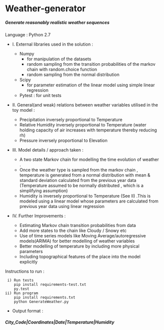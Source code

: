 # Weather-generator
##### Generate reasonably realistic weather sequences
Language : Python 2.7 

* I. External libraries used in the solution : 
	* Numpy 
		* for manipulation of the datasets
		* random sampling from the transition probabilities of the markov chain with random.choice function
		* random sampling from the normal distribution
	* Scipy 
		* for parameter estimation of the linear model using simple linear regression
	* Pytest : for unit tests

*  II. General(and weak) relations between weather variables utilised in the toy model :
	* Precipitation inversely proportional to Temperature 
	* Relative Humidity inversely proportional to Temperature (water holding capacity of air increases with temperature thereby reducing rh)
	* Pressure inversely proportional to Elevation 

* III. Model details / approach taken :
	* A two state Markov chain for modelling the time evolution of weather .
	* Once the weather type is sampled from the markov chain , temperature is generated from a normal distribution with mean & standard deviation calculated from the previous year data (Temperature assumed to be normally distributed , which is a simplifying assumption)
	* Humidity is inversely proportional to Temperature (See II) .This is modeled using a linear model whose parameters are calculated from previous year data using linear regression 

* IV. Further Improvements :
	* Estimating Markov chain transition probabilities from data	
	* Add more states to the chain like Cloudy / Snowy etc
	* Use of time series models like Moving Average/autoregressive models(ARIMA) for better modelling of weather variables
	* Better modelling of temperature by including more physical parameters
	* Including topographical features of the place into the model explicitly


Instructions to run :

	 i) Run tests
		pip install requirements-test.txt
		py.test
	ii) Run program 
		pip install requirements.txt
		python GenerateWeather.py

* Output format :
##### City_Code|Coordinates|Date|Temperature|Humidity
